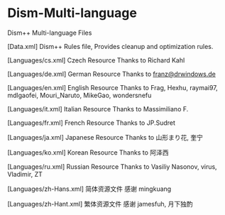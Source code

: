 ﻿# Dism-Multi-language
Dism++ Multi-language Files


[Data.xml]
Dism++ Rules file, Provides cleanup and optimization rules.


[Languages/cs.xml]
Czech Resource
Thanks to Richard Kahl


[Languages/de.xml]
German Resource
Thanks to franz@drwindows.de


[Languages/en.xml]
English Resource
Thanks to Frag, Hexhu, raymai97, mdlgaofei, Mouri_Naruto, MikeGao, wondersnefu


[Languages/it.xml]
Italian Resource
Thanks to Massimiliano F.


[Languages/fr.xml]
French Resource
Thanks to JP.Sudret


[Languages/ja.xml]
Japanese Resource
Thanks to 山形まり花, 奎宁

[Languages/ko.xml]
Korean Resource
Thanks to 阿泽西


[Languages/ru.xml]
Russian Resource
Thanks to Vasiliy Nasonov, virus, Vladimir, ZT


[Languages/zh-Hans.xml]
简体资源文件
感谢 mingkuang


[Languages/zh-Hant.xml]
繁体资源文件
感谢 jamesfuh, 月下独酌